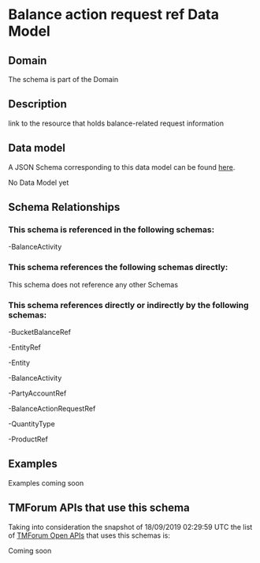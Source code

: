 # Balance action request ref Data Model

## Domain

The  schema is part of the  Domain

## Description

link to the resource that holds balance-related request information

## Data model

A JSON Schema corresponding to this data model can be found
[here](https://github.com/tmforum-rand/schemas/blob/master/Customer/BalanceActionRequestRef.schema.json).

No Data Model yet

## Schema Relationships

### This schema is referenced in the following schemas:

-BalanceActivity

### This schema references the following schemas directly:

This schema does not reference any other Schemas

### This schema references directly or indirectly by the following schemas:

-BucketBalanceRef

-EntityRef

-Entity

-BalanceActivity

-PartyAccountRef

-BalanceActionRequestRef

-QuantityType

-ProductRef



## Examples

Examples coming soon

## TMForum APIs that use this schema

Taking into consideration the snapshot of 18/09/2019 02:29:59 UTC the list of [TMForum Open APIs](https://www.tmforum.org/open-apis/) that uses this schemas is:

Coming soon